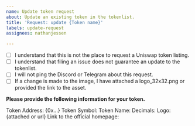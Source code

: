 ```yaml
---
name: Update token request
about: Update an existing token in the tokenlist.
title: 'Request: update {Token name}'
labels: update-request
assignees: nathanjessen

---
```


- [ ] I understand that this is not the place to request a Uniswap token listing.
- [ ] I understand that filing an issue does not guarantee an update to the tokenlist.
- [ ] I will not ping the Discord or Telegram about this request.
- [ ] If a change is made to the image, I have attached a logo_32x32.png or provided the link to the asset.

**Please provide the following information for your token.**

Token Address: {0x...}
Token Symbol: 
Token Name: 
Decimals: 
Logo: {attached or url}
Link to the official homepage:
